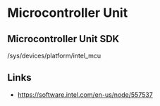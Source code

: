 Microcontroller Unit
==

## Microcontroller Unit SDK

/sys/devices/platform/intel_mcu

## Links

- https://software.intel.com/en-us/node/557537